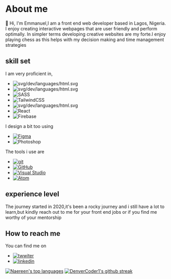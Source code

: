 # About me

👋 Hi, I'm Emmanuel,I am a front end web developer based in Lagos, Nigeria.
I enjoy creating interactive webpages that are user friendly and perform optimally.
In simpler terms developing creative websites are my forte.I enjoy playing chess as this helps with my decision making and time management strategies 

## skill set


I am very proficient in,

- ![svg/dev/languages/html.svg](https://img.shields.io/badge/HTML5-E34F26?style=for-the-badge&logo=html5&logoColor=white)
- ![svg/dev/languages/html.svg](https://img.shields.io/badge/CSS3-1572B6?style=for-the-badge&logo=css3&logoColor=white)
- ![SASS](https://img.shields.io/badge/SASS-hotpink.svg?style=for-the-badge&logo=SASS&logoColor=white)
- ![TailwindCSS](https://img.shields.io/badge/tailwindcss-%2338B2AC.svg?style=for-the-badge&logo=tailwind-css&logoColor=white)
- ![svg/dev/languages/html.svg](https://img.shields.io/badge/JavaScript-323330?style=for-the-badge&logo=javascript&logoColor=F7DF1E)
- ![React](https://img.shields.io/badge/react-%2320232a.svg?style=for-the-badge&logo=react&logoColor=%2361DAFB)
- ![Firebase](https://img.shields.io/badge/firebase-%23039BE5.svg?style=for-the-badge&logo=firebase)


I design a bit too using 

- [![Figma](https://img.shields.io/badge/figma-%23F24E1E.svg?style=for-the-badge&logo=figma&logoColor=white)](https://img.shields.io/badge/Figma-F24E1E?style=for-the-badge&logo=figma&logoColor=white)
- ![Photoshop](https://img.shields.io/badge/Adobe%20Photoshop-31A8FF?style=for-the-badge&logo=Adobe%20Photoshop&logoColor=black)

The tools i use are 
- [![git](https://badgen.net/badge/icon/git?icon=git&label)](https://git-scm.com)
- [![GitHub](https://badgen.net/badge/icon/github?icon=github&label)](https://github.com)
- [![Visual Studio](https://badgen.net/badge/icon/visualstudio?icon=visualstudio&label)](https://visualstudio.microsoft.com)
- [![Atom](https://badgen.net/badge/icon/atom?icon=atom&label)](https://atom.io)



## experience level

The journey started in 2020,it's been a rocky journey and i still have a lot to learn,but kindly reach out to me for your front end jobs 
or if you find me worthy of your mentorship

## How to reach me

You can find me on 

- [![twwiter](https://img.shields.io/badge/Twitter-1DA1F2?style=for-the-badge&logo=twitter&logoColor=white)](https://twitter.com/chifez4u)
- [![linkedin](https://img.shields.io/badge/LinkedIn-0077B5?style=for-the-badge&logo=linkedin&logoColor=white)](https://www.linkedin.com/in/ifeanyi-emmanuel-nwosu-81a027147)
<!-- - [![gmail](https://img.shields.io/badge/Gmail-D14836?style=for-the-badge&logo=gmail&logoColor=white)](chifez1@gmail.com) -->
<!-- - and if ever you want to play a game of chess you can meet me on **[lichess](https://lichess.org/@/chifez4u)** or search for @chifez4u on either chess.com and lichess -->


<!-- [![Anurag's github stats](https://github-readme-stats.vercel.app/api?username=Chifez&theme=blue-green)](https://github.com/Chifez/github-readme-stats) -->

[![Naereen's top languages](https://github-readme-stats.vercel.app/api/top-langs/?username=Chifez&theme=blue-green)](https://github.com/Chifez/github-readme-stats)
[![DenverCoder1's github streak](https://github-readme-streak-stats.herokuapp.com/?user=Chifez&theme=blue-green)](https://github.com/DenverCoder1/github-readme-streak-stats)


<!---
Chifez/Chifez is a ✨ special ✨ repository because its `README.md` (this file) appears on your GitHub profile.
You can click the Preview link to take a look at your changes.
--->
